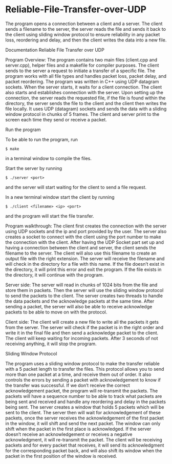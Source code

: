 # Reliable-File-Transfer-over-UDP
The program opens a connection between a client and a server. The client sends a filename to the server, the server reads the file and sends it back to the client using sliding window protocol to ensure reliability in any packet loss, reordering and delay, and then the client writes the data into a new file.

Documentation
Reliable File Transfer over UDP
 
Program Overview:
The program contains two main files (client.cpp and server.cpp), helper files and a makefile for compiler purposes. The client sends to the server a request to initiate a transfer of a specific file. The program works with all file types and handles packet loss, packet delay, and packet reordering. The program was written in C++ using UDP datagram sockets.
When the server starts, it waits for a client connection. The client also starts and establishes connection with the server. Upon setting up the connection, the server reads the requested file, if the file is found within the directory, the server sends the file to the client and the client then writes the file locally. It uses UDP (datagram) sockets and sends the data with a sliding window protocol in chunks of 5 frames. The client and server print to the screen each time they send or receive a packet.

Run the program

To be able to run the program, run 
```
$ make 
```
in a terminal window to compile the files.

Start the server by running 
```
$ ./server <port> 
```
and the server will start waiting for the client to send a file request.

In a new terminal window start the client by running 
```
$ ./client <filename> <ip> <port> 
```
and the program will start the file transfer.


Program walkthrough:
The client first creates the connection with the server using UDP sockets and the ip and port provided by the user. The server also creates a socket to connect with the client using the port number to make the connection with the client. After having the UDP Socket part set up and having a connection between the client and server, the client sends the filename to the server. The client will also use this filename to create an output file with the right extension. The server will receive the filename and will check in the directory for a file with this name. If the file doesn’t exist in the directory, it will print this error and exit the program. If the file exists in the directory, it will continue with the program.

Server side:
The server will read in chunks of 1024 bits from the file and store them in packets. Then the server will use the sliding window protocol to send the packets to the client. The server creates two threads to handle the data packets and the acknowledge packets at the same time. After sending a packet, the server will also be able to receive acknowledge packets to be able to move on with the protocol.
 
Client side:
The client will create a new file to write all the packets it gets from the server. The server will check if the packet is in the right order and write it in the final file and then send a acknowledge packet to the client. The client will keep waiting for incoming packets. After 3 seconds of not receiving anything, it will stop the program.

Sliding Window Protocol

The program uses a sliding window protocol to make the transfer reliable with a 5 packet length to transfer the files. This protocol allows you to send more than one packet at a time, and receive them out of order. It also controls the errors by sending a packet with acknowledgement to know if the transfer was successful. If we don’t receive the correct acknowledgement packet, the program will re-transmit the packets.
The packets will have a sequence number to be able to track what packets are being sent and received and handle any reordering and delay in the packets being sent.
The server creates a window that holds 5 packets which will be sent to the client. The server then will wait for acknowledgement of these packets, once the server receives the acknowledgement of the first packet in the window, it will shift and send the next packet. The window can only shift when the packet in the first place is acknowledged. If the server doesn’t receive an acknowledgement or receives a negative acknowledgment, it will re-transmit the packet.
The client will be receiving packets and for every packet that receives, it will send its acknowledgment for the corresponding packet back, and will also shift its window when the packet in the first position of the window is received.
